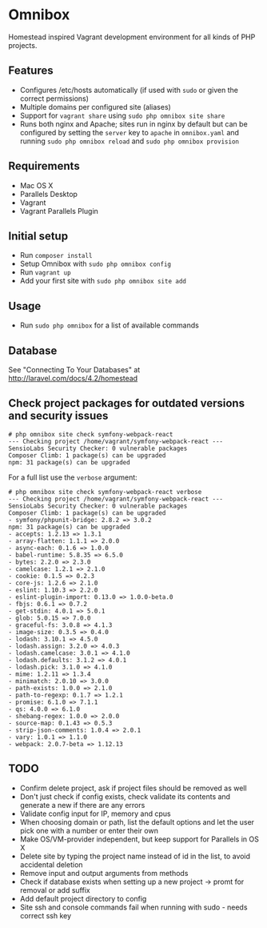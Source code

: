 # Omnibox

Homestead inspired Vagrant development environment for all kinds of PHP projects.

## Features
- Configures /etc/hosts automatically (if used with `sudo` or given the correct permissions)
- Multiple domains per configured site (aliases)
- Support for `vagrant share` using `sudo php omnibox site share`
- Runs both nginx and Apache; sites run in nginx by default but can be configured by setting the `server` key to `apache` in `omnibox.yaml` and running `sudo php omnibox reload` and `sudo php omnibox provision`

## Requirements
- Mac OS X
- Parallels Desktop
- Vagrant
- Vagrant Parallels Plugin

## Initial setup

- Run `composer install`
- Setup Omnibox with `sudo php omnibox config`
- Run `vagrant up`
- Add your first site with `sudo php omnibox site add`

## Usage

- Run `sudo php omnibox` for a list of available commands

## Database

See "Connecting To Your Databases" at http://laravel.com/docs/4.2/homestead

## Check project packages for outdated versions and security issues

    # php omnibox site check symfony-webpack-react
    --- Checking project /home/vagrant/symfony-webpack-react ---
    SensioLabs Security Checker: 0 vulnerable packages
    Composer Climb: 1 package(s) can be upgraded
    npm: 31 package(s) can be upgraded

For a full list use the `verbose` argument:

    # php omnibox site check symfony-webpack-react verbose
    --- Checking project /home/vagrant/symfony-webpack-react ---
    SensioLabs Security Checker: 0 vulnerable packages
    Composer Climb: 1 package(s) can be upgraded
    - symfony/phpunit-bridge: 2.8.2 => 3.0.2
    npm: 31 package(s) can be upgraded
    - accepts: 1.2.13 => 1.3.1
    - array-flatten: 1.1.1 => 2.0.0
    - async-each: 0.1.6 => 1.0.0
    - babel-runtime: 5.8.35 => 6.5.0
    - bytes: 2.2.0 => 2.3.0
    - camelcase: 1.2.1 => 2.1.0
    - cookie: 0.1.5 => 0.2.3
    - core-js: 1.2.6 => 2.1.0
    - eslint: 1.10.3 => 2.2.0
    - eslint-plugin-import: 0.13.0 => 1.0.0-beta.0
    - fbjs: 0.6.1 => 0.7.2
    - get-stdin: 4.0.1 => 5.0.1
    - glob: 5.0.15 => 7.0.0
    - graceful-fs: 3.0.8 => 4.1.3
    - image-size: 0.3.5 => 0.4.0
    - lodash: 3.10.1 => 4.5.0
    - lodash.assign: 3.2.0 => 4.0.3
    - lodash.camelcase: 3.0.1 => 4.1.0
    - lodash.defaults: 3.1.2 => 4.0.1
    - lodash.pick: 3.1.0 => 4.1.0
    - mime: 1.2.11 => 1.3.4
    - minimatch: 2.0.10 => 3.0.0
    - path-exists: 1.0.0 => 2.1.0
    - path-to-regexp: 0.1.7 => 1.2.1
    - promise: 6.1.0 => 7.1.1
    - qs: 4.0.0 => 6.1.0
    - shebang-regex: 1.0.0 => 2.0.0
    - source-map: 0.1.43 => 0.5.3
    - strip-json-comments: 1.0.4 => 2.0.1
    - vary: 1.0.1 => 1.1.0
    - webpack: 2.0.7-beta => 1.12.13

## TODO
- Confirm delete project, ask if project files should be removed as well
- Don't just check if config exists, check validate its contents and generate a new if there are any errors
- Validate config input for IP, memory and cpus
- When choosing domain or path, list the default options and let the user pick one with a number or enter their own
- Make OS/VM-provider independent, but keep support for Parallels in OS X
- Delete site by typing the project name instead of id in the list, to avoid accidental deletion
- Remove input and output arguments from methods
- Check if database exists when setting up a new project -> promt for removal or add suffix
- Add default project directory to config
- Site ssh and console commands fail when running with sudo - needs correct ssh key
